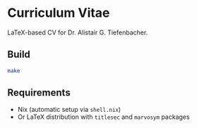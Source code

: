 # Curriculum Vitae

LaTeX-based CV for Dr. Alistair G. Tiefenbacher.

## Build

```bash
make
```

## Requirements

- Nix (automatic setup via `shell.nix`)
- Or LaTeX distribution with `titlesec` and `marvosym` packages